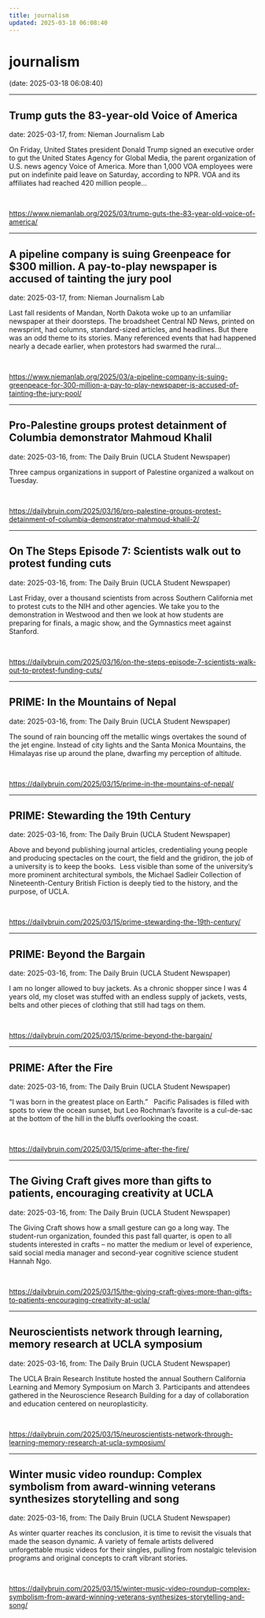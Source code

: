 ```yaml
---
title: journalism
updated: 2025-03-18 06:08:40
---
```


# journalism

(date: 2025-03-18 06:08:40)

---

## Trump guts the 83-year-old Voice of America

date: 2025-03-17, from: Nieman Journalism Lab

On Friday, United States president Donald Trump signed an executive order to gut the United States Agency for Global Media, the parent organization of U.S. news agency Voice of America. More than 1,000 VOA employees were put on indefinite paid leave on Saturday, according to NPR. VOA and its affiliates had reached 420 million people... 

<br> 

<https://www.niemanlab.org/2025/03/trump-guts-the-83-year-old-voice-of-america/>

---

## A pipeline company is suing Greenpeace for $300 million. A pay-to-play newspaper is accused of tainting the jury pool

date: 2025-03-17, from: Nieman Journalism Lab

Last fall residents of Mandan, North Dakota woke up to an unfamiliar newspaper at their doorsteps. The broadsheet Central ND News, printed on newsprint, had columns, standard-sized articles, and headlines. But there was an odd theme to its stories. Many referenced events that had happened nearly a decade earlier, when protestors had swarmed the rural... 

<br> 

<https://www.niemanlab.org/2025/03/a-pipeline-company-is-suing-greenpeace-for-300-million-a-pay-to-play-newspaper-is-accused-of-tainting-the-jury-pool/>

---

## Pro-Palestine groups protest detainment of Columbia demonstrator Mahmoud Khalil

date: 2025-03-16, from: The Daily Bruin (UCLA Student Newspaper)

Three campus organizations in support of Palestine organized a walkout on Tuesday. 

<br> 

<https://dailybruin.com/2025/03/16/pro-palestine-groups-protest-detainment-of-columbia-demonstrator-mahmoud-khalil-2/>

---

## On The Steps Episode 7: Scientists walk out to protest funding cuts

date: 2025-03-16, from: The Daily Bruin (UCLA Student Newspaper)

Last Friday, over a thousand scientists from across Southern California met to protest cuts to the NIH and other agencies. We take you to the demonstration in Westwood and then we look at how students are preparing for finals, a magic show, and the Gymnastics meet against Stanford. 

<br> 

<https://dailybruin.com/2025/03/16/on-the-steps-episode-7-scientists-walk-out-to-protest-funding-cuts/>

---

## PRIME: In the Mountains of Nepal

date: 2025-03-16, from: The Daily Bruin (UCLA Student Newspaper)

The sound of rain bouncing off the metallic wings overtakes the sound of the jet engine. Instead of city lights and the Santa Monica Mountains, the Himalayas rise up around the plane, dwarfing my perception of altitude. 

<br> 

<https://dailybruin.com/2025/03/15/prime-in-the-mountains-of-nepal/>

---

## PRIME: Stewarding the 19th Century

date: 2025-03-16, from: The Daily Bruin (UCLA Student Newspaper)

Above and beyond publishing journal articles, credentialing young people and producing spectacles on the court, the field and the gridiron, the job of a university is to keep the books.&#160;
Less visible than some of the university’s more prominent architectural symbols, the Michael Sadleir Collection of Nineteenth-Century British Fiction is deeply tied to the history, and the purpose, of UCLA. 

<br> 

<https://dailybruin.com/2025/03/15/prime-stewarding-the-19th-century/>

---

## PRIME: Beyond the Bargain

date: 2025-03-16, from: The Daily Bruin (UCLA Student Newspaper)

I am no longer allowed to buy jackets.
As a chronic shopper since I was 4 years old, my closet was stuffed with an endless supply of jackets, vests, belts and other pieces of clothing that still had tags on them. 

<br> 

<https://dailybruin.com/2025/03/15/prime-beyond-the-bargain/>

---

## PRIME: After the Fire

date: 2025-03-16, from: The Daily Bruin (UCLA Student Newspaper)

“I was born in the greatest place on Earth.”
&#160;
Pacific Palisades is filled with spots to view the ocean sunset, but Leo Rochman’s favorite is a cul-de-sac at the bottom of the hill in the bluffs overlooking the coast. 

<br> 

<https://dailybruin.com/2025/03/15/prime-after-the-fire/>

---

## The Giving Craft gives more than gifts to patients, encouraging creativity at UCLA

date: 2025-03-16, from: The Daily Bruin (UCLA Student Newspaper)

The Giving Craft shows how a small gesture can go a long way.
The student-run organization, founded this past fall quarter, is open to all students interested in crafts &#8211; no matter the medium or level of experience, said social media manager and second-year cognitive science student Hannah Ngo. 

<br> 

<https://dailybruin.com/2025/03/15/the-giving-craft-gives-more-than-gifts-to-patients-encouraging-creativity-at-ucla/>

---

## Neuroscientists network through learning, memory research at UCLA symposium

date: 2025-03-16, from: The Daily Bruin (UCLA Student Newspaper)

The UCLA Brain Research Institute hosted the annual Southern California Learning and Memory Symposium on March 3.
Participants and attendees gathered in the Neuroscience Research Building for a day of collaboration and education centered on neuroplasticity. 

<br> 

<https://dailybruin.com/2025/03/15/neuroscientists-network-through-learning-memory-research-at-ucla-symposium/>

---

## Winter music video roundup: Complex symbolism from award-winning veterans synthesizes storytelling and song

date: 2025-03-16, from: The Daily Bruin (UCLA Student Newspaper)

As winter quarter reaches its conclusion, it is time to revisit the visuals that made the season dynamic.
A variety of female artists delivered unforgettable music videos for their singles, pulling from nostalgic television programs and original concepts to craft vibrant stories. 

<br> 

<https://dailybruin.com/2025/03/15/winter-music-video-roundup-complex-symbolism-from-award-winning-veterans-synthesizes-storytelling-and-song/>

